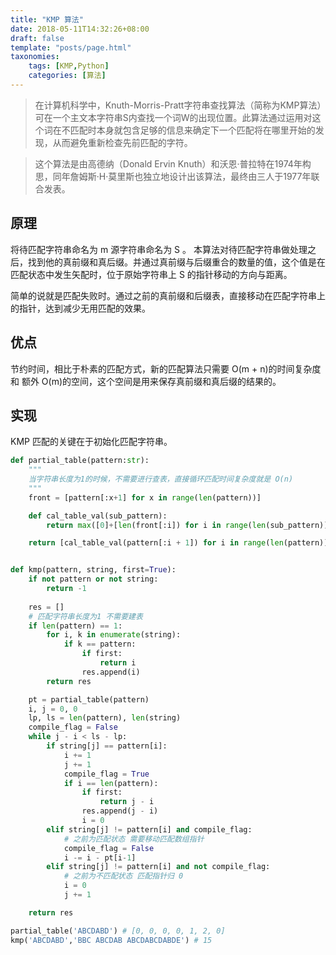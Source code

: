 ```yaml
---
title: "KMP 算法"
date: 2018-05-11T14:32:26+08:00
draft: false
template: "posts/page.html"
taxonomies:
    tags: [KMP,Python]
    categories: [算法]
---
```


> 在计算机科学中，Knuth-Morris-Pratt字符串查找算法（简称为KMP算法）可在一个主文本字符串S内查找一个词W的出现位置。此算法通过运用对这个词在不匹配时本身就包含足够的信息来确定下一个匹配将在哪里开始的发现，从而避免重新检查先前匹配的字符。

<!-- more -->

> 这个算法是由高德纳（Donald Ervin Knuth）和沃恩·普拉特在1974年构思，同年詹姆斯·H·莫里斯也独立地设计出该算法，最终由三人于1977年联合发表。
## 原理
将待匹配字符串命名为 m 源字符串命名为 S 。
本算法对待匹配字符串做处理之后，找到他的真前缀和真后缀。并通过真前缀与后缀重合的数量的值，这个值是在匹配状态中发生矢配时，位于原始字符串上 S 的指针移动的方向与距离。

简单的说就是匹配失败时。通过之前的真前缀和后缀表，直接移动在匹配字符串上的指针，达到减少无用匹配的效果。

## 优点
节约时间，相比于朴素的匹配方式，新的匹配算法只需要 O(m + n)的时间复杂度 和 额外 O(m)的空间，这个空间是用来保存真前缀和真后缀的结果的。

## 实现
KMP 匹配的关键在于初始化匹配字符串。

```python
def partial_table(pattern:str):
    """
    当字符串长度为1的时候，不需要进行查表，直接循环匹配时间复杂度就是 O(n)
    """
    front = [pattern[:x+1] for x in range(len(pattern))]

    def cal_table_val(sub_pattern):
        return max([0]+[len(front[:i]) for i in range(len(sub_pattern)) if sub_pattern[-i:] in front[:i]])

    return [cal_table_val(pattern[:i + 1]) for i in range(len(pattern))]


def kmp(pattern, string, first=True):
    if not pattern or not string:
        return -1
    
    res = []
    # 匹配字符串长度为1 不需要建表
    if len(pattern) == 1:
        for i, k in enumerate(string):
            if k == pattern:
                if first:
                    return i
                res.append(i)
        return res

    pt = partial_table(pattern)
    i, j = 0, 0
    lp, ls = len(pattern), len(string)
    compile_flag = False
    while j - i < ls - lp:
        if string[j] == pattern[i]:
            i += 1
            j += 1          
            compile_flag = True
            if i == len(pattern):
                if first:
                    return j - i
                res.append(j - i)
                i = 0
        elif string[j] != pattern[i] and compile_flag:
            # 之前为匹配状态 需要移动匹配数组指针
            compile_flag = False
            i -= i - pt[i-1]
        elif string[j] != pattern[i] and not compile_flag:
            # 之前为不匹配状态 匹配指针归 0 
            i = 0
            j += 1

    return res

partial_table('ABCDABD') # [0, 0, 0, 0, 1, 2, 0]
kmp('ABCDABD','BBC ABCDAB ABCDABCDABDE') # 15


```



